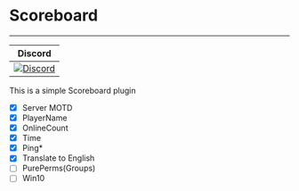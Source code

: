 # Scoreboard
---
| Discord |
| :-----: |
[![Discord](https://img.shields.io/badge/Chat-MagicalMine%20Server-7289da.svg)](https://discord.gg/auWzNb7) |


This is a simple Scoreboard plugin
- [x] Server MOTD
- [x] PlayerName
- [x] OnlineCount
- [x] Time
- [x] Ping*
- [x] Translate to English
- [ ] PurePerms(Groups)
- [ ] Win10
